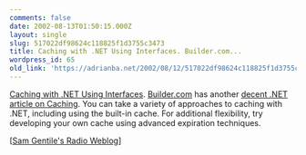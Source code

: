 ```yaml
---
comments: false
date: 2002-08-13T01:50:15.000Z
layout: single
slug: 517022df98624c118825f1d3755c3473
title: Caching with .NET Using Interfaces. Builder.com...
wordpress_id: 65
old_link: 'https://adrianba.net/2002/08/12/517022df98624c118825f1d3755c3473/'
---
```

[Caching
with .NET Using Interfaces](http://radio.weblogs.com/0105852/2002/08/08.html#a936).
[Builder.com](http://builder/com) has another
[
decent .NET article on Caching](http://builder.com.com/article.jhtml?id=u00220020806lur01.htm). You can take a variety of
approaches to caching with .NET, including using the built-in
cache. For additional flexibility, try developing your own cache
using advanced expiration techniques.  

[[Sam Gentile's Radio
Weblog](http://radio.weblogs.com/0105852/)]

